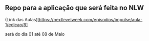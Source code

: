 ## Repo para a aplicação que será feita no NLW


(Link das Aulas)[https://nextlevelweek.com/episodios/impulse/aula-1/edicao/8]

será do dia 01 até 08 de Maio
